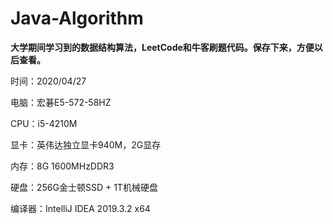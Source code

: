 # Java-Algorithm

**大学期间学习到的数据结构算法，LeetCode和牛客刷题代码。保存下来，方便以后查看。**

时间：2020/04/27

电脑：宏碁E5-572-58HZ

CPU：i5-4210M

显卡：英伟达独立显卡940M，2G显存

内存：8G 1600MHzDDR3

硬盘：256G金士顿SSD + 1T机械硬盘

编译器：IntelliJ IDEA 2019.3.2 x64

